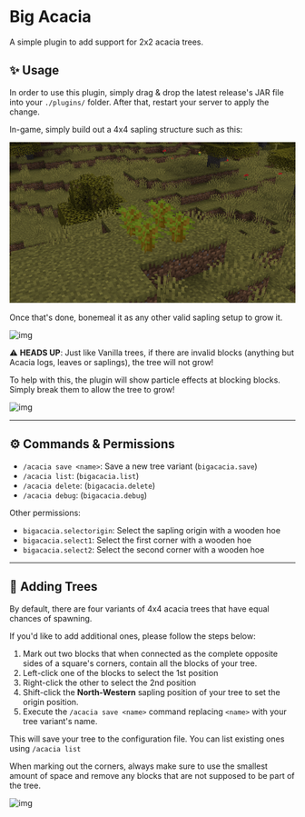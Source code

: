 # Big Acacia

A simple plugin to add support for 2x2 acacia trees.

## ✨ Usage

In order to use this plugin, simply drag & drop the latest release's JAR file into your `./plugins/` folder. After that,
restart your server to apply the change.

In-game, simply build out a 4x4 sapling structure such as this:

![img](docs/4x4.png)

Once that's done, bonemeal it as any other valid sapling setup to grow it.

![img](docs/usage.gif)

⚠️ **HEADS UP**: Just like Vanilla trees, if there are invalid blocks (anything but Acacia logs, leaves or saplings),
the tree will not grow!

To help with this, the plugin will show particle effects at blocking blocks. Simply break them to allow the tree to
grow!

![img](docs/blocking.gif)

---

## ⚙️ Commands & Permissions

- `/acacia save <name>`: Save a new tree variant (`bigacacia.save`)
- `/acacia list`: (`bigacacia.list`)
- `/acacia delete`: (`bigacacia.delete`)
- `/acacia debug`: (`bigacacia.debug`)

Other permissions:

- `bigacacia.selectorigin`: Select the sapling origin with a wooden hoe
- `bigacacia.select1`: Select the first corner with a wooden hoe
- `bigacacia.select2`: Select the second corner with a wooden hoe

---

## 🌴 Adding Trees

By default, there are four variants of 4x4 acacia trees that have equal chances of spawning.

If you'd like to add additional ones, please follow the steps below:

1. Mark out two blocks that when connected as the complete opposite sides of a square's corners, contain all the blocks
   of your tree.
2. Left-click one of the blocks to select the 1st position
3. Right-click the other to select the 2nd position
4. Shift-click the **North-Western** sapling position of your tree to set the origin position.
5. Execute the `/acacia save <name>` command replacing `<name>` with your tree variant's name.

This will save your tree to the configuration file. You can list existing ones using `/acacia list`

When marking out the corners, always make sure to use the smallest amount of space and remove any blocks that are not
supposed to be part of the tree.

![img](docs/adding.gif)
